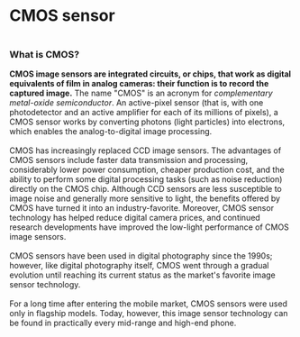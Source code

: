 # CMOS sensor

<figure><img src="https://images.versus.io/property/cmos-1598455024834.variety.jpg" alt=""><figcaption></figcaption></figure>

### What is CMOS?

**CMOS image sensors are integrated circuits, or chips, that work as digital equivalents of film in analog cameras: their function is to record the captured image.** The name "CMOS" is an acronym for _complementary metal-oxide semiconductor_. An active-pixel sensor (that is, with one photodetector and an active amplifier for each of its millions of pixels), a CMOS sensor works by converting photons (light particles) into electrons, which enables the analog-to-digital image processing.\
\
CMOS has increasingly replaced CCD image sensors. The advantages of CMOS sensors include faster data transmission and processing, considerably lower power consumption, cheaper production cost, and the ability to perform some digital processing tasks (such as noise reduction) directly on the CMOS chip. Although CCD sensors are less susceptible to image noise and generally more sensitive to light, the benefits offered by CMOS have turned it into an industry-favorite. Moreover, CMOS sensor technology has helped reduce digital camera prices, and continued research developments have improved the low-light performance of CMOS image sensors.\
\
CMOS sensors have been used in digital photography since the 1990s; however, like digital photography itself, CMOS went through a gradual evolution until reaching its current status as the market's favorite image sensor technology.\
\
For a long time after entering the mobile market, CMOS sensors were used only in flagship models. Today, however, this image sensor technology can be found in practically every mid-range and high-end phone.
